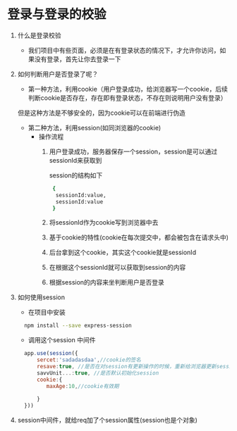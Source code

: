 # 登录与登录的校验

1. 什么是登录校验
    -  我们项目中有些页面，必须是在有登录状态的情况下，才允许你访问，如果没有登录，首先让你去登录一下

2. 如何判断用户是否登录了呢？
    -  第一种方法，利用cookie（用户登录成功，给浏览器写一个cookie，后续判断cookie是否存在，存在即有登录状态，不存在则说明用户没有登录）
      
     但是这种方法是不够安全的，因为cookie可以在前端进行伪造 
    -  第二种方法，利用session(如同浏览器的cookie)
       - 操作流程
         1. 用户登录成功，服务器保存一个session，session是可以通过sessionId来获取到

            session的结构如下
            ```bash
             {
              sessionId:value,
              sessionId:value
             }
            ```
         2. 将sessionId作为cookie写到浏览器中去
         3. 基于cookie的特性(cookie在每次提交中，都会被包含在请求头中)
         4. 后台拿到这个cookie，其实这个cookie就是sessionId
         5. 在根据这个sessionId就可以获取到session的内容
         6. 根据session的内容来坐判断用户是否登录

3. 如何使用session
   - 在项目中安装
    ```bash
      npm install --save express-session
    ```
   - 调用这个session 中间件
    ```js
      app.use(session({
          sercet:'sadadasdaa',//cookie的签名
          resave:true, //是否在对session有更新操作的时候，重新给浏览器更新session
          savvUnit...:true, //是否默认初始化session
          cookie:{
             maxAge:10,//cookie有效期
             
          }
      }))
    ```
4. session中间件，就给req加了个session属性(session也是个对象)